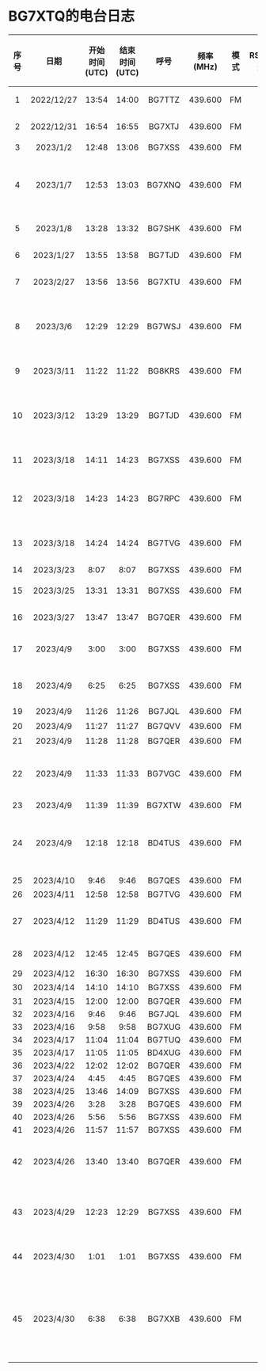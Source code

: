 # BG7XTQ的电台日志

| 序号 | 日期 | 开始时间(UTC) | 结束时间(UTC) | 呼号 | 频率(MHz) | 模式 | RST(发送) | RST(接收) | 功率(我的) | 功率(对方) | 摘要 | QSL卡片(发) | QSL卡片(收) |
| :--: | :--: | :---: | :----: | :---: | :--: | :--: | :-----: | :-----: | :--: | :--: | :--: | :--: | :--: |
| 1 | 2022/12/27 | 13:54 | 14:00 | BG7TTZ | 439.600 | FM | 59 | 59 |  |  |  | 南宁老友中继台网活动 |
| 2 | 2022/12/31 | 16:54 | 16:55 | BG7XTJ | 439.600 | FM | 59 | 59 |  |  |  | QTH位置不明 |
| 3 | 2023/1/2 | 12:48 | 13:06 | BG7XSS | 439.600 | FM | 49 |  |  |  |  | 广西农科院 |
| 4 | 2023/1/7 | 12:53 | 13:03 | BG7XNQ | 439.600 | FM | 49 | 47 |  |  |  | RIG:OS 9800、低功率、106天线、园湖东宝路口 |
| 5 | 2023/1/8 | 13:28 | 13:32 | BG7SHK | 439.600 | FM | 49 | 59 |  | 5W |  | QTH金湖广场 |
| 6 | 2023/1/27 | 13:55 | 13:58 | BG7TJD | 439.600 | FM | 59 | 58 |  |  |  | 南宁老友中继台网活动 |
| 7 | 2023/2/27 | 13:56 | 13:56 | BG7XTU | 439.600 | FM | 59 | 59 |  |  |  | 南宁老友中继台网活动 |
| 8 | 2023/3/6 | 12:29 | 12:29 | BG7WSJ | 439.600 | FM | 59 | 48 |  |  |  | 泉盛、8600、原装天线、西乡塘区动物园科园大道 |
| 9 | 2023/3/11 | 11:22 | 11:22 | BG8KRS | 439.600 | FM | 59 |  |  |  |  | 四川来南宁的台友 |
| 10 | 2023/3/12 | 13:29 | 13:29 | BG7TJD | 439.600 | FM | 48 | 48 |  | 1.5W |  | 上上次的主控、摩托罗拉XTS3000、原装天线 |
| 11 | 2023/3/18 | 14:11 | 14:23 | BG7XSS | 439.600 | FM | 59 | 59 |  | 5W |  | 鑫立6500、相思湖 |
| 12 | 2023/3/18 | 14:23 | 14:23 | BG7RPC | 439.600 | FM | 59 | 59 |  | 5W |  | 森海克斯8600、四楼高、西乡塘区科园大道 |
| 13 | 2023/3/18 | 14:24 | 14:24 | BG7TVG | 439.600 | FM | 59 | 59 |  |  |  | 建伍TM-471、QTH扶绥家里 |
| 14 | 2023/3/23 | 8:07 | 8:07 | BG7XSS | 439.600 | FM | 59 | 59 |  |  |  | 滔滔链路 |
| 15 | 2023/3/25 | 13:31 | 13:31 | BG7XSS | 439.600 | FM | 48 | 59 |  | 5W |  | 鑫利6500、15米高 |
| 16 | 2023/3/27 | 13:47 | 13:47 | BG7QER | 439.600 | FM | 59 |  |  |  |  | 南宁老友中继台网活动 |
| 17 | 2023/4/9 | 3:00 | 3:00 | BG7XSS | 439.600 | FM | 47 | 46 |  |  |  | 在民族宫必胜客Eyeball QSO |
| 18 | 2023/4/9 | 6:25 | 6:25 | BG7XSS | 439.600 | FM | 59 | 59 |  |  |  | 在民族宫必胜客Eyeball QSO |
| 19 | 2023/4/9 | 11:26 | 11:26 | BG7JQL | 439.600 | FM | 48 |  |  |  |  | 泉盛UV-K5 |
| 20 | 2023/4/9 | 11:27 | 11:27 | BG7QVV | 439.600 | FM | 48 |  |  |  |  | QTH柳沙 |
| 21 | 2023/4/9 | 11:28 | 11:28 | BG7QER | 439.600 | FM | 48 |  |  |  |  | 上月主控 |
| 22 | 2023/4/9 | 11:33 | 11:33 | BG7VGC | 439.600 | FM | 47 |  |  |  |  | 泉盛UV-K5、一米三天线、全功率发射 |
| 23 | 2023/4/9 | 11:39 | 11:39 | BG7XTW | 439.600 | FM | 47 | 59 |  |  |  |  |
| 24 | 2023/4/9 | 12:18 | 12:18 | BD4TUS | 439.600 | FM | 48 |  |  | 15W |  | 新联、西乡塘区北湖北路广西农业职业技术大学 |
| 25 | 2023/4/10 | 9:46 | 9:46 | BG7QES | 439.600 | FM | 35 |  |  |  |  |  |
| 26 | 2023/4/11 | 12:58 | 12:58 | BG7TVG | 439.600 | FM | 47 | 59 |  |  |  | 车台 |
| 27 | 2023/4/12 | 11:29 | 11:29 | BD4TUS | 439.600 | FM | 47 |  |  | 8W |  | 艾迪欧、广西农业职业技术大学 |
| 28 | 2023/4/12 | 12:45 | 12:45 | BG7QES | 439.600 | FM | 48 |  |  | 2W |  | 摩托罗拉、原装天线 |
| 29 | 2023/4/12 | 16:30 | 16:30 | BG7XSS | 439.600 | FM | 59 |  |  |  |  |  |
| 30 | 2023/4/14 | 14:10 | 14:10 | BG7XSS | 439.600 | FM | 48 | 46 |  |  |  | 滔滔链路 |
| 31 | 2023/4/15 | 12:00 | 12:00 | BG7QER | 439.600 | FM | 59 | 59 |  |  |  |  |
| 32 | 2023/4/16 | 9:46 | 9:46 | BG7JQL | 439.600 | FM |  |  |  |  |  |  |
| 33 | 2023/4/16 | 9:58 | 9:58 | BG7XUG | 439.600 | FM |  |  |  |  |  |  |
| 34 | 2023/4/17 | 11:04 | 11:04 | BG7TUQ | 439.600 | FM |  |  |  |  |  |  |
| 35 | 2023/4/17 | 11:05 | 11:05 | BD4XUG | 439.600 | FM |  |  |  |  |  |  |
| 36 | 2023/4/22 | 12:02 | 12:02 | BG7QER | 439.600 | FM |  |  |  |  |  |  |
| 37 | 2023/4/24 | 4:45 | 4:45 | BG7QES | 439.600 | FM |  |  |  |  |  |  |
| 38 | 2023/4/25 | 13:46 | 14:09 | BG7XSS | 439.600 | FM | 59 | 59 |  |  |  |  |
| 39 | 2023/4/26 | 3:28 | 3:28 | BG7QES | 439.600 | FM | 59 | 59 | 5W |  |  |  |
| 40 | 2023/4/26 | 5:56 | 5:56 | BG7XSS | 439.600 | FM | 59 | 59 | 4W |  |  |  |
| 41 | 2023/4/26 | 11:57 | 11:57 | BG7XSS | 439.600 | FM | 59 |  | 5W |  |  |  |
| 42 | 2023/4/26 | 13:40 | 13:40 | BG7QER | 439.600 | FM | 59 |  | 4W |  |  | 南宁老友439.600中继台点名活动 |
| 43 | 2023/4/29 | 12:23 | 12:29 | BG7XSS | 439.600 | FM | 59 |  | 5W | 5W |  | 艾迪欧UV-5118Plus、小型车载天线 |
| 44 | 2023/4/30 | 1:01 | 1:01 | BG7XSS | 439.600 | FM | 59 |  | 5W |  |  | 我的背噪很大、对方无法抄收 |
| 45 | 2023/4/30 | 6:38 | 6:38 | BG7XXB | 439.600 | FM | 58 | 58 | 5W | 3.5W |  | 在良庆区、靠近那马、使用设备摩托罗拉8668、原装天线、高功率 |
